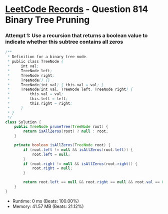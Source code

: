 # [LeetCode Records](../../README.md) - Question 814 Binary Tree Pruning

### Attempt 1: Use a recursion that returns a boolean value to indicate whether this subtree contains all zeros
```java
/**
 * Definition for a binary tree node.
 * public class TreeNode {
 *     int val;
 *     TreeNode left;
 *     TreeNode right;
 *     TreeNode() {}
 *     TreeNode(int val) { this.val = val; }
 *     TreeNode(int val, TreeNode left, TreeNode right) {
 *         this.val = val;
 *         this.left = left;
 *         this.right = right;
 *     }
 * }
 */
class Solution {
    public TreeNode pruneTree(TreeNode root) {
        return isAllZeros(root) ? null : root;
    }

    private boolean isAllZeros(TreeNode root) {
        if (root.left != null && isAllZeros(root.left)) {
            root.left = null;
        }
        if (root.right != null && isAllZeros(root.right)) {
            root.right = null;
        }

        return root.left == null && root.right == null && root.val == 0;
    }
}
```
- Runtime: 0 ms (Beats: 100.00%)
- Memory: 41.57 MB (Beats: 21.12%)

<br>
